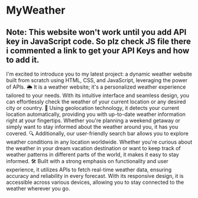 # MyWeather
<h2>Note: This website won't work until you add API key in JavaScript code. So plz check JS file there i commented a link to get your API Keys and how to add it.</h2>
  I'm excited to introduce you to my latest project: a dynamic weather website built from scratch using HTML, CSS, and JavaScript, leveraging the power of APIs.  🌦️ It is a weather website; it's a personalized weather experience tailored to your needs. With its intuitive interface and seamless design, you can effortlessly check the weather of your current location or any desired city or country.  📍 Using geolocation technology, it detects your current location automatically, providing you with up-to-date weather information right at your fingertips. Whether you're planning a weekend getaway or simply want to stay informed about the weather around you, it has you covered.  🔍 Additionally, our user-friendly search bar allows you to explore weather conditions in any location worldwide. Whether you're curious about the weather in your dream vacation destination or want to keep track of weather patterns in different parts of the world, it makes it easy to stay informed.  🛠️ Built with a strong emphasis on functionality and user experience, it utilizes APIs to fetch real-time weather data, ensuring accuracy and reliability in every forecast. With its responsive design, it is accessible across various devices, allowing you to stay connected to the weather wherever you go.
